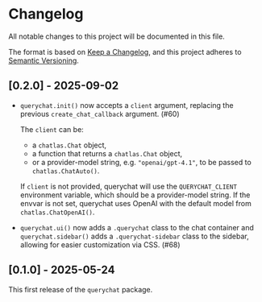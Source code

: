 # Changelog

All notable changes to this project will be documented in this file.

The format is based on [Keep a Changelog](https://keepachangelog.com/en/1.1.0/),
and this project adheres to [Semantic Versioning](https://semver.org/spec/v2.0.0.html).

## [0.2.0] - 2025-09-02

* `querychat.init()` now accepts a `client` argument, replacing the previous `create_chat_callback` argument. (#60)

  The `client` can be:

  * a `chatlas.Chat` object,
  * a function that returns a `chatlas.Chat` object,
  * or a provider-model string, e.g. `"openai/gpt-4.1"`, to be passed to `chatlas.ChatAuto()`.

  If `client` is not provided, querychat will use the `QUERYCHAT_CLIENT` environment variable, which should be a provider-model string. If the envvar is not set, querychat uses OpenAI with the default model from `chatlas.ChatOpenAI()`.

* `querychat.ui()` now adds a `.querychat` class to the chat container and `querychat.sidebar()` adds a `.querychat-sidebar` class to the sidebar, allowing for easier customization via CSS. (#68)

## [0.1.0] - 2025-05-24

This first release of the `querychat` package.

